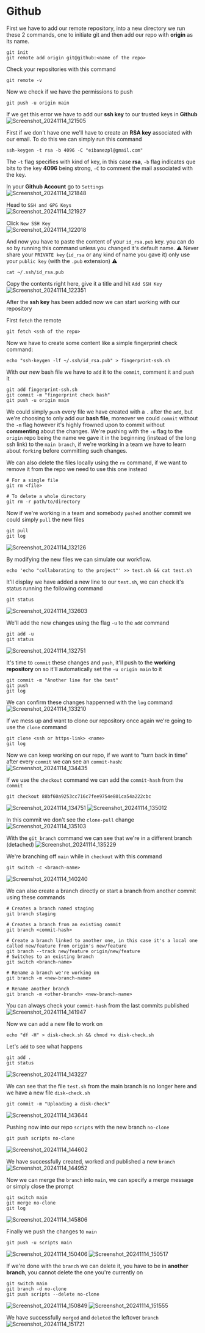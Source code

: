 # Github
First we have to add our remote repository, into a new directory we run these 2 commands, one to initiate git and then add our repo with **origin** as its name.
```
git init
git remote add origin git@github:<name of the repo>
```
Check your repositories with this command
```
git remote -v
```

Now we check if we have the permissions to push
```
git push -u origin main
```

If we get this error we have to add our **ssh key** to our trusted keys in **Github**
![Screenshot_20241114_121505](https://hackmd.io/_uploads/rkRToLXGke.png)

First if we don't have one we'll have to create an **RSA key** associated with our email. To do this we can simply run this command
```
ssh-keygen -t rsa -b 4096 -C "eibanezpl@gmail.com"
```
The `-t` flag specifies with kind of key, in this case **rsa**, `-b` flag indicates que bits to the key **4096** being strong, `-C` to comment the mail associated with the key.

In your **Github Account** go to `Settings`  
![Screenshot_20241114_121848](https://hackmd.io/_uploads/Hyy2hIXM1e.png)

Head to `SSH and GPG Keys`\
![Screenshot_20241114_121927](https://hackmd.io/_uploads/BJvAnI7GJl.png)

Click `New SSH Key`  
![Screenshot_20241114_122018](https://hackmd.io/_uploads/ryxsaUQM1g.png)

And now you have to paste the content of your `id_rsa.pub` key. you can do so by running this command unless you changed it's default name.
:warning: Never share your `PRIVATE key` (`id_rsa` or any kind of name you gave it) only use your `public key` (with the `.pub` extension) :warning: 
```
cat ~/.ssh/id_rsa.pub
```

Copy the contents right here, give it a title and hit `Add SSH Key`
![Screenshot_20241114_122351](https://hackmd.io/_uploads/rkiA6IXzye.png)

After the **ssh key** has been added now we can start working with our repository

First `fetch` the remote
```
git fetch <ssh of the repo>
```

Now we have to create some content like a simple fingerprint check command:
```
echo "ssh-keygen -lf ~/.ssh/id_rsa.pub" > fingerprint-ssh.sh
```

With our new bash file we have to `add` it to the `commit`, comment it and `push` it
```
git add fingerprint-ssh.sh 
git commit -m "fingerprint check bash"
git push -u origin main
```

We could simply `push` every file we have created with a `.` after the `add`, but we're choosing to only add our **bash file**, moreover we could `commit` without the `-m` flag however it's highly frowned upon to commit without **commenting** about the changes. We're pushing with the `-u` flag to the `origin` repo being the name we gave it in the beginning (instead of the long ssh link) to the `main branch`, if we're working in a team we have to learn about `forking` before committing such changes.

We can also delete the files locally using the `rm` command, if we want to remove it from the repo we need to use this one instead
```
# For a single file
git rm <file>

# To delete a whole directory
git rm -r path/to/directory
```

Now if we're working in a team and somebody `pushed` another commit we could simply `pull` the new files
```
git pull
git log
```
![Screenshot_20241114_132126](https://hackmd.io/_uploads/rJKLiD7zkx.png)

By modifying the new files we can simulate our workflow.
```
echo 'echo "collaborating to the project"' >> test.sh && cat test.sh
```

It'll display we have added a new line to our `test.sh`, we can check it's status running the following command
```
git status
```
![Screenshot_20241114_132603](https://hackmd.io/_uploads/B1ydnvQMJx.png)

We'll add the new changes using the flag `-u` to the `add` command
```
git add -u
git status
```
![Screenshot_20241114_132751](https://hackmd.io/_uploads/HkDR2wXGyx.png)

It's time to `commit` these changes and `push`, it'll push to the **working repository** on so it'll automatically set the `-u origin main` to it
```
git commit -m "Another line for the test"
git push
git log
```
We can confirm these changes happenned with the `log` command
![Screenshot_20241114_133210](https://hackmd.io/_uploads/S1eyRDQMkg.png)

If we mess up and want to clone our repository once again we're going to use the `clone` command
```
git clone <ssh or https-link> <name>
git log
```

Now we can keep working on our repo, if we want to "turn back in time" after every `commit` we can see an `commit-hash`:
![Screenshot_20241114_134435](https://hackmd.io/_uploads/rkI-WO7zkg.png)

If we use the `checkout` command we can add the `commit-hash` from the `commit`
```
git checkout 88bf60a9253cc716c7fee9754e801ca54a222cbc
```
![Screenshot_20241114_134751](https://hackmd.io/_uploads/B1ItbdmGkl.png)
![Screenshot_20241114_135012](https://hackmd.io/_uploads/Hy4Gz_7fJe.png)

In this commit we don't see the `clone-pull` change  
![Screenshot_20241114_135103](https://hackmd.io/_uploads/r1OHf_mfJg.png)

With the `git branch` command we can see that we're in a different branch (detached)
![Screenshot_20241114_135229](https://hackmd.io/_uploads/Hkk3z_7M1g.png)

We're branching off `main` while in `checkout` with this command
```
git switch -c <branch-name>
```
![Screenshot_20241114_140240](https://hackmd.io/_uploads/HklISdXfkl.png)

We can also create a branch directly or start a branch from another commit using these commands
```
# Creates a branch named staging
git branch staging

# Creates a branch from an existing commit
git branch <commit-hash>

# Create a branch linked to another one, in this case it's a local one called new/feature from origin's new/feature
git branch --track new/feature origin/new/feature
# Switches to an existing branch
git switch <branch-name>

# Rename a branch we're working on
git branch -m <new-branch-name>

# Rename another branch
git branch -m <other-branch> <new-branch-name>
```
You can always check your `commit-hash` from the last commits published
![Screenshot_20241114_141947](https://hackmd.io/_uploads/SJ0GY_7M1x.png)

Now we can add a new file to work on
```
echo "df -H" > disk-check.sh && chmod +x disk-check.sh
```

Let's `add` to see what happens
```
git add .
git status
```
![Screenshot_20241114_143227](https://hackmd.io/_uploads/Hk1Fhd7Gye.png)

We can see that the file `test.sh` from the main branch is no longer here and we have a new file `disk-check.sh`
```
git commit -m "Uploading a disk-check"
```
![Screenshot_20241114_143644](https://hackmd.io/_uploads/ByjlaOmGJl.png)

Pushing now into our repo `scripts` with the new branch `no-clone`
```
git push scripts no-clone
```
![Screenshot_20241114_144602](https://hackmd.io/_uploads/B1bDyKQG1e.png)

We have successfully created, worked and published a new `branch`
![Screenshot_20241114_144952](https://hackmd.io/_uploads/BJRzxFmG1l.png)

Now we can merge the `branch` into `main`, we can specify a merge message or simply close the prompt
```
git switch main
git merge no-clone
git log
```
![Screenshot_20241114_145806](https://hackmd.io/_uploads/BJSzGKmfkx.png)

Finally we push the changes to `main`
```
git push -u scripts main
```
![Screenshot_20241114_150406](https://hackmd.io/_uploads/rkDqQKXzJl.png)
![Screenshot_20241114_150517](https://hackmd.io/_uploads/B112XKXzkl.png)

If we're done with the `branch` we can delete it, you have to be in **another branch**, you cannot delete the one you're currently on
```
git switch main
git branch -d no-clone
git push scripts --delete no-clone
```
![Screenshot_20241114_150849](https://hackmd.io/_uploads/HkeKNYmzJx.png)
![Screenshot_20241114_151555](https://hackmd.io/_uploads/Ski4IYmMyl.png)

We have successfully `merged` and `deleted` the leftover `branch`
![Screenshot_20241114_151721](https://hackmd.io/_uploads/BJ5c8YXGyg.png)
